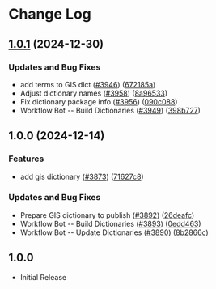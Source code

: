 # Change Log

## [1.0.1](https://github.com/khulnasoft/codetypo/compare/@codetypo/dict-gis@1.0.0...@codetypo/dict-gis@1.0.1) (2024-12-30)


### Updates and Bug Fixes

* add terms to GIS dict ([#3946](https://github.com/khulnasoft/codetypo/issues/3946)) ([672185a](https://github.com/khulnasoft/codetypo/commit/672185a02a83392da6f497a97948fdf564283f5b))
* Adjust dictionary names ([#3958](https://github.com/khulnasoft/codetypo/issues/3958)) ([8a96533](https://github.com/khulnasoft/codetypo/commit/8a96533bec21280103740868b81559437c413501))
* Fix dictionary package info ([#3956](https://github.com/khulnasoft/codetypo/issues/3956)) ([090c088](https://github.com/khulnasoft/codetypo/commit/090c0881c3a66e946fe49baf16e54c4b1231cceb))
* Workflow Bot -- Build Dictionaries ([#3949](https://github.com/khulnasoft/codetypo/issues/3949)) ([398b727](https://github.com/khulnasoft/codetypo/commit/398b727fbb12431be9f23348eadf54a79bfc5589))

## 1.0.0 (2024-12-14)


### Features

* add gis dictionary ([#3873](https://github.com/khulnasoft/codetypo/issues/3873)) ([71627c8](https://github.com/khulnasoft/codetypo/commit/71627c838d154140c9ddd4fd4f907565c12ed420))


### Updates and Bug Fixes

* Prepare GIS dictionary to publish ([#3892](https://github.com/khulnasoft/codetypo/issues/3892)) ([26deafc](https://github.com/khulnasoft/codetypo/commit/26deafc05d2b2ab3e37352a2f4e2f5e43c6dd8d0))
* Workflow Bot -- Build Dictionaries ([#3893](https://github.com/khulnasoft/codetypo/issues/3893)) ([0edd463](https://github.com/khulnasoft/codetypo/commit/0edd4638010c0db382e5da3b0fa98562efc73c37))
* Workflow Bot -- Update Dictionaries ([#3890](https://github.com/khulnasoft/codetypo/issues/3890)) ([8b2866c](https://github.com/khulnasoft/codetypo/commit/8b2866c2f26b91f2dd3e4a63281eebdfb049bf96))

## 1.0.0

- Initial Release
